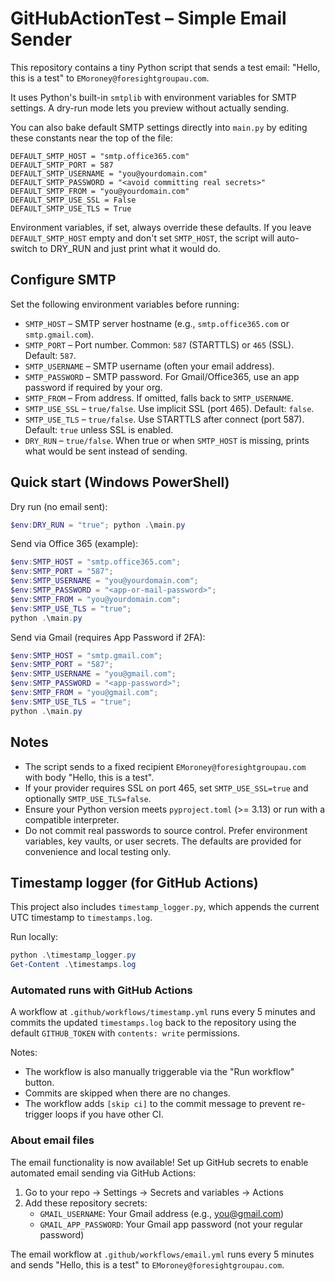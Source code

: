 # GitHubActionTest – Simple Email Sender

This repository contains a tiny Python script that sends a test email: "Hello, this is a test" to `EMoroney@foresightgroupau.com`.

It uses Python's built-in `smtplib` with environment variables for SMTP settings. A dry-run mode lets you preview without actually sending.

You can also bake default SMTP settings directly into `main.py` by editing these constants near the top of the file:

```
DEFAULT_SMTP_HOST = "smtp.office365.com"
DEFAULT_SMTP_PORT = 587
DEFAULT_SMTP_USERNAME = "you@yourdomain.com"
DEFAULT_SMTP_PASSWORD = "<avoid committing real secrets>"
DEFAULT_SMTP_FROM = "you@yourdomain.com"
DEFAULT_SMTP_USE_SSL = False
DEFAULT_SMTP_USE_TLS = True
```

Environment variables, if set, always override these defaults. If you leave `DEFAULT_SMTP_HOST` empty and don't set `SMTP_HOST`, the script will auto-switch to DRY_RUN and just print what it would do.

## Configure SMTP

Set the following environment variables before running:

- `SMTP_HOST` – SMTP server hostname (e.g., `smtp.office365.com` or `smtp.gmail.com`).
- `SMTP_PORT` – Port number. Common: `587` (STARTTLS) or `465` (SSL). Default: `587`.
- `SMTP_USERNAME` – SMTP username (often your email address).
- `SMTP_PASSWORD` – SMTP password. For Gmail/Office365, use an app password if required by your org.
- `SMTP_FROM` – From address. If omitted, falls back to `SMTP_USERNAME`.
- `SMTP_USE_SSL` – `true/false`. Use implicit SSL (port 465). Default: `false`.
- `SMTP_USE_TLS` – `true/false`. Use STARTTLS after connect (port 587). Default: `true` unless SSL is enabled.
- `DRY_RUN` – `true/false`. When true or when `SMTP_HOST` is missing, prints what would be sent instead of sending.

## Quick start (Windows PowerShell)

Dry run (no email sent):

```powershell
$env:DRY_RUN = "true"; python .\main.py
```

Send via Office 365 (example):

```powershell
$env:SMTP_HOST = "smtp.office365.com";
$env:SMTP_PORT = "587";
$env:SMTP_USERNAME = "you@yourdomain.com";
$env:SMTP_PASSWORD = "<app-or-mail-password>";
$env:SMTP_FROM = "you@yourdomain.com";
$env:SMTP_USE_TLS = "true";
python .\main.py
```

Send via Gmail (requires App Password if 2FA):

```powershell
$env:SMTP_HOST = "smtp.gmail.com";
$env:SMTP_PORT = "587";
$env:SMTP_USERNAME = "you@gmail.com";
$env:SMTP_PASSWORD = "<app-password>";
$env:SMTP_FROM = "you@gmail.com";
$env:SMTP_USE_TLS = "true";
python .\main.py
```

## Notes

- The script sends to a fixed recipient `EMoroney@foresightgroupau.com` with body "Hello, this is a test".
- If your provider requires SSL on port 465, set `SMTP_USE_SSL=true` and optionally `SMTP_USE_TLS=false`.
- Ensure your Python version meets `pyproject.toml` (>= 3.13) or run with a compatible interpreter.
- Do not commit real passwords to source control. Prefer environment variables, key vaults, or user secrets. The defaults are provided for convenience and local testing only.

## Timestamp logger (for GitHub Actions)

This project also includes `timestamp_logger.py`, which appends the current UTC timestamp to `timestamps.log`.

Run locally:

```powershell
python .\timestamp_logger.py
Get-Content .\timestamps.log
```

### Automated runs with GitHub Actions

A workflow at `.github/workflows/timestamp.yml` runs every 5 minutes and commits the updated `timestamps.log` back to the repository using the default `GITHUB_TOKEN` with `contents: write` permissions.

Notes:
- The workflow is also manually triggerable via the "Run workflow" button.
- Commits are skipped when there are no changes.
- The workflow adds `[skip ci]` to the commit message to prevent re-trigger loops if you have other CI.

### About email files

The email functionality is now available! Set up GitHub secrets to enable automated email sending via GitHub Actions:

1. Go to your repo → Settings → Secrets and variables → Actions
2. Add these repository secrets:
   - `GMAIL_USERNAME`: Your Gmail address (e.g., you@gmail.com)
   - `GMAIL_APP_PASSWORD`: Your Gmail app password (not your regular password)

The email workflow at `.github/workflows/email.yml` runs every 5 minutes and sends "Hello, this is a test" to `EMoroney@foresightgroupau.com`.

